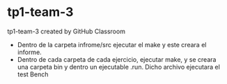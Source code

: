# tp1-team-3
tp1-team-3 created by GitHub Classroom

- Dentro de la carpeta infrome/src ejecutar el make y este creara el informe.
- Dentro de cada carpeta de cada ejercicio, ejecutar make, y se creara una carpeta bin y dentro un ejecutable .run. Dicho archivo ejecutara el test Bench
